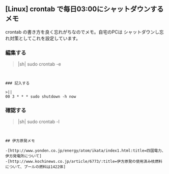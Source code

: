 ## [Linux] crontab で毎日03:00にシャットダウンするメモ

crontab の書き方を良く忘れがちなのでメモ。自宅のPCは シャットダウンし忘れ対策としてこれを設定しています。


### 編集する

>|sh|
sudo crontab -e
```


### 記入する

>||
00 3 * * * sudo shutdown -h now
```


### 確認する

>|sh|
sudo crontab -l
```


## 伊方原発メモ

-[http://www.yonden.co.jp/energy/atom/ikata/index1.html:title=四国電力、伊方発電所について]
-[http://www.kochinews.co.jp/article/6773/:title=伊方原発の使用済み核燃料について、プールの燃料は1422体]

